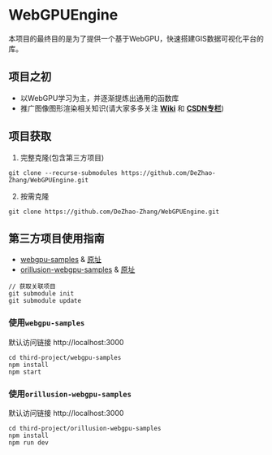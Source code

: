 # WebGPUEngine

本项目的最终目的是为了提供一个基于WebGPU，快速搭建GIS数据可视化平台的库。

## 项目之初
- 以WebGPU学习为主，并逐渐提炼出通用的函数库
- 推广图像图形渲染相关知识(请大家多多关注 [**Wiki**](https://github.com/DeZhao-Zhang/WebGPUEngine/wiki) 和 [**CSDN专栏**](https://blog.csdn.net/u010206379/category_12298937.html?spm=1001.2014.3001.5482))

## 项目获取
1. 完整克隆(包含第三方项目)
```angular2html
git clone --recurse-submodules https://github.com/DeZhao-Zhang/WebGPUEngine.git
```

2. 按需克隆
```angular2html
git clone https://github.com/DeZhao-Zhang/WebGPUEngine.git
```


## 第三方项目使用指南

- [webgpu-samples](https://github.com/DeZhao-Zhang/WebGPUEngine#%E4%BD%BF%E7%94%A8webgpu-samples) & [原址](https://github.com/webgpu/webgpu-samples)
- [orillusion-webgpu-samples](https://github.com/DeZhao-Zhang/WebGPUEngine#%E4%BD%BF%E7%94%A8orillusion-webgpu-samples) & [原址](https://github.com/webgpu/webgpu-samples)

```angular2html
// 获取关联项目
git submodule init
git submodule update
```

### 使用`webgpu-samples`
默认访问链接 http://localhost:3000
```angular2html
cd third-project/webgpu-samples
npm install
npm start
```

### 使用`orillusion-webgpu-samples`
默认访问链接 http://localhost:3000
```angular2html
cd third-project/orillusion-webgpu-samples
npm install
npm run dev
```